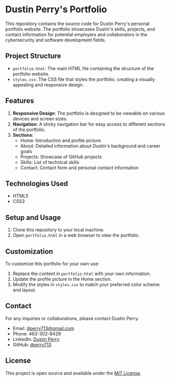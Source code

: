 # Dustin Perry's Portfolio

This repository contains the source code for Dustin Perry's personal portfolio website. The portfolio showcases Dustin's skills, projects, and contact information for potential employers and collaborators in the cybersecurity and software development fields.

## Project Structure

- `portfolio.html`: The main HTML file containing the structure of the portfolio website.
- `styles.css`: The CSS file that styles the portfolio, creating a visually appealing and responsive design.

## Features

1. **Responsive Design**: The portfolio is designed to be viewable on various devices and screen sizes.
2. **Navigation**: A sticky navigation bar for easy access to different sections of the portfolio.
3. **Sections**:
   - Home: Introduction and profile picture
   - About: Detailed information about Dustin's background and career goals
   - Projects: Showcase of GitHub projects
   - Skills: List of technical skills
   - Contact: Contact form and personal contact information

## Technologies Used

- HTML5
- CSS3

## Setup and Usage

1. Clone this repository to your local machine.
2. Open `portfolio.html` in a web browser to view the portfolio.

## Customization

To customize this portfolio for your own use:

1. Replace the content in `portfolio.html` with your own information.
2. Update the profile picture in the Home section.
3. Modify the styles in `styles.css` to match your preferred color scheme and layout.

## Contact

For any inquiries or collaborations, please contact Dustin Perry:

- Email: dperry713@gmail.com
- Phone: 463-302-8429
- LinkedIn: [Dustin Perry](https://www.linkedin.com/in/dustin-perry-081a552a9)
- GitHub: [dperry713](https://github.com/dperry713)

## License

This project is open source and available under the [MIT License](LICENSE).


